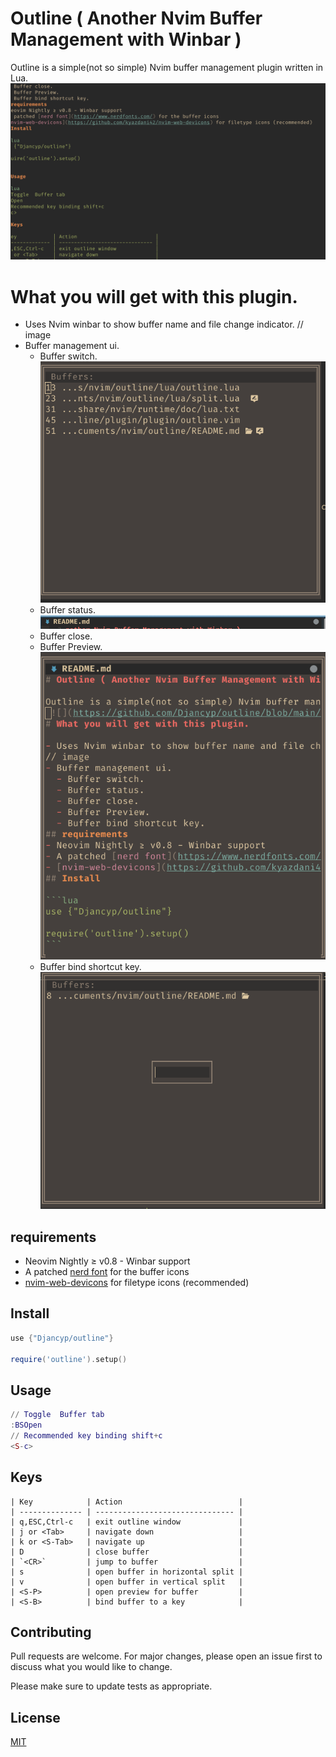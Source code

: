 # Outline ( Another Nvim Buffer Management with Winbar )

Outline is a simple(not so simple) Nvim buffer management plugin written in Lua.
 ![](https://github.com/Djancyp/outline/blob/main/images/outline.gif)
# What you will get with this plugin. 

- Uses Nvim winbar to show buffer name and file change indicator.
// image 
- Buffer management ui.
  - Buffer switch.
  ![Buffer main](/images/outline-main.png)
  - Buffer status.
  ![Status line](/images/winbar.png)
  - Buffer close.
  - Buffer Preview.
  ![Previw](/images/preview.png)
  - Buffer bind shortcut key.
  ![Key binding](/images/bind.png)

## requirements
- Neovim Nightly ≥ v0.8 - Winbar support
- A patched [nerd font](https://www.nerdfonts.com/) for the buffer icons
- [nvim-web-devicons](https://github.com/kyazdani42/nvim-web-devicons) for filetype icons (recommended)
## Install

```lua
use {"Djancyp/outline"}

require('outline').setup()
```

## Usage

```lua
// Toggle  Buffer tab
:BSOpen
// Recommended key binding shift+c
<S-c>
```
## Keys
```
| Key            | Action                          |
| -------------- | ------------------------------- |
| q,ESC,Ctrl-c   | exit outline window             |
| j or <Tab>     | navigate down                   |
| k or <S-Tab>   | navigate up                     |
| D              | close buffer                    |
| `<CR>`         | jump to buffer                  |
| s              | open buffer in horizontal split |
| v              | open buffer in vertical split   |
| <S-P>          | open preview for buffer         |
| <S-B>          | bind buffer to a key            |
```

## Contributing
Pull requests are welcome. For major changes, please open an issue first to discuss what you would like to change.

Please make sure to update tests as appropriate. 
## License
[MIT](https://choosealicense.com/licenses/mit/)
